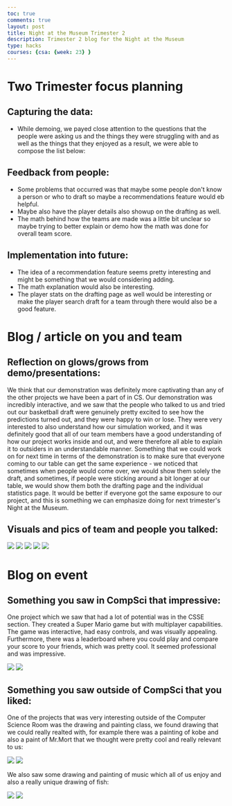 ```yaml
---
toc: true
comments: true
layout: post
title: Night at the Museum Trimester 2
description: Trimester 2 blog for the Night at the Museum
type: hacks
courses: {csa: {week: 23} }
---
```

# Two Trimester focus planning

## Capturing the data:

- While demoing, we payed close attention to the questions that the people were asking us and the things they were struggling with and as well as the things that they enjoyed as a result, we were able to compose the list below:

## Feedback from people:

- Some problems that occurred was that maybe some people don't know a person or who to draft so maybe a recommendations feature would eb helpful.
- Maybe also have the player details also showup on the drafting as well.
- The math behind how the teams are made was a little bit unclear so maybe trying to better explain or demo how the math was done for overall team score.

## Implementation into future:

- The idea of a recommendation feature seems pretty interesting and might be something that we would considering adding.
- The math explanation would also be interesting.
- The player stats on the drafting page as well would be interesting or make the player search draft for a team through there would also be a good feature.

# Blog / article on you and team

## Reflection on glows/grows from demo/presentations:

We think that our demonstration was definitely more captivating than any of the other projects we have been a part of in CS. Our demonstration was incredibly interactive, and we saw that the people who talked to us and tried out our basketball draft were genuinely pretty excited to see how the predictions turned out, and they were happy to win or lose. They were very interested to also understand how our simulation worked, and it was definitely good that all of our team members have a good understanding of how our project works inside and out, and were therefore all able to explain it to outsiders in an understandable manner. Something that we could work on for next time in terms of the demonstration is to make sure that everyone coming to our table can get the same experience - we noticed that sometimes when people would come over, we would show them solely the draft, and sometimes, if people were sticking around a bit longer at our table, we would show them both the drafting page and the individual statistics page. It would be better if everyone got the same exposure to our project, and this is something we can emphasize doing for next trimester's Night at the Museum.


## Visuals and pics of team and people you talked:

![](https://github.com/CSA-trimester-2/nba-analysis-final/blob/main/images/1.jpg)
![](https://github.com/CSA-trimester-2/nba-analysis-final/blob/main/images/2.jpg)
![](https://github.com/CSA-trimester-2/nba-analysis-final/blob/main/images/3.jpg)
![](https://github.com/CSA-trimester-2/nba-analysis-final/blob/main/images/4.jpg)
![](https://github.com/CSA-trimester-2/nba-analysis-final/blob/main/images/5.jpg)

# Blog on event

## Something you saw in CompSci that impressive:

One project which we saw that had a lot of potential was in the CSSE section. They created a Super Mario game but with multiplayer capabilities. The game was interactive, had easy controls, and was visually appealing. Furthermore, there was a leaderboard where you could play and compare your score to your friends, which was pretty cool. It seemed professional and was impressive.

![](https://github.com/CSA-trimester-2/nba-analysis-final/blob/main/images/10.jpg)
![](https://github.com/CSA-trimester-2/nba-analysis-final/blob/main/images/11.jpg)

## Something you saw outside of CompSci that you liked:

One of the projects that was very interesting outside of the Computer Science Room was the drawing and painting class, we found drawing that we could really realted with, for example there was a painting of kobe and also a paint of Mr.Mort that we thought were pretty cool and really relevant to us:

![](https://github.com/CSA-trimester-2/nba-analysis-final/blob/main/images/6.jpg)
![](https://github.com/CSA-trimester-2/nba-analysis-final/blob/main/images/7.jpg)

We also saw some drawing and painting of music which all of us enjoy and also a really unique drawing of fish:

![](https://github.com/CSA-trimester-2/nba-analysis-final/blob/main/images/8.jpg)
![](https://github.com/CSA-trimester-2/nba-analysis-final/blob/main/images/9.jpg)